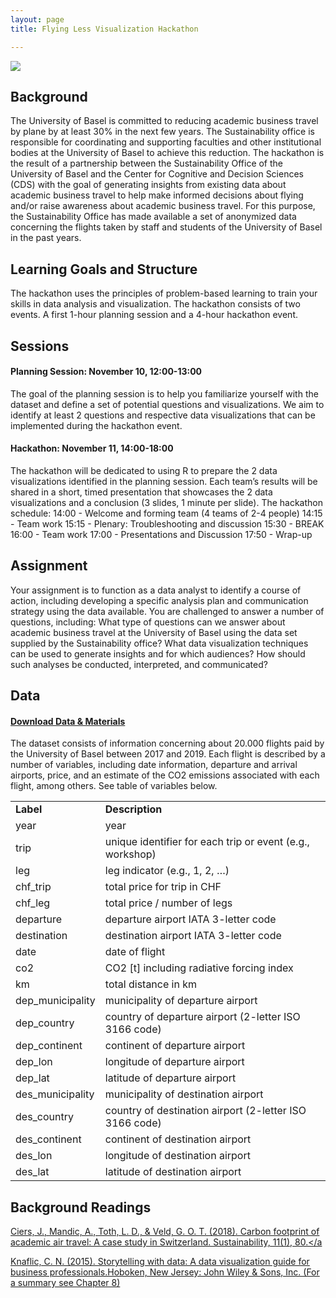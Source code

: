 ```yaml
---
layout: page
title: Flying Less Visualization Hackathon

---
```


<a href="https://unibas.zoom.us/j/92667698354?pwd=Q095Rmk5UVJBc0V1Rk96SUVVWVMwQT09"><img src="https://dwulff.github.io/NLP_2020Autumn/assets/img/zoom.png"></a>

## Background
The University of Basel is committed to reducing academic business travel by plane by at least 30% in the next few years. The Sustainability office is responsible for coordinating and supporting faculties and other institutional bodies at the University of Basel to achieve this reduction. The hackathon is the result of a partnership between the Sustainability Office of the University of Basel and the Center for Cognitive and Decision Sciences (CDS) with the goal of generating insights from existing data about academic business travel to help make informed decisions about flying and/or raise awareness about academic business travel. For this purpose, the Sustainability Office has made available a set of anonymized data concerning the flights taken by staff and students of the University of Basel in the past years.  

## Learning Goals and Structure
The hackathon uses the principles of problem-based learning to train your skills in data analysis and visualization. The hackathon consists of two events. A first 1-hour planning session and a 4-hour hackathon event.

## Sessions  
#### Planning Session: November 10, 12:00-13:00
The goal of the planning session is to help you familiarize yourself with the dataset and define a set of potential questions and visualizations. We aim to identify at least 2 questions and respective data visualizations that can be implemented during the hackathon event.

#### Hackathon: November 11, 14:00-18:00
The hackathon will be dedicated to using R to prepare the 2 data visualizations identified in the planning session. Each team’s results will be shared in a short, timed presentation that showcases the 2 data visualizations and a conclusion (3 slides, 1 minute per slide). The hackathon schedule:
14:00 - Welcome and forming team (4 teams of 2-4 people)
14:15 - Team work
15:15 - Plenary: Troubleshooting and discussion
15:30 - BREAK
16:00 - Team work
17:00 - Presentations and Discussion
17:50 - Wrap-up

## Assignment
Your assignment is to function as a data analyst to identify a course of action, including developing a specific analysis plan and communication strategy using the data available. You are challenged to answer a number of questions, including: What type of questions can we answer about academic business travel at the University of Basel using the data set supplied by the Sustainability office? What data visualization techniques can be used to generate insights and for which audiences? How should such analyses be conducted, interpreted, and communicated?

## Data

<h4><a href="https://www.dropbox.com/sh/zs50cji9k5hk6a4/AADWV7-WvwV_p7NJm9xb7Xqoa?dl=0">Download Data & Materials</a></h4>

The dataset consists of information concerning about 20.000 flights paid by the University of Basel between 2017 and 2019. Each flight is described by a number of variables, including date information, departure and arrival airports, price, and an estimate of the CO2 emissions associated with each flight, among others. See table of variables below.

<style>
td {
  align: left;
}
</style>

<table cellspacing="0" cellpadding="0">
<tr>
  <td><b>Label</b></td>
  <td><b>Description</b></td>
</tr>
<tr>
  <td>year</td>
  <td>year</td>
</tr>
<tr>
  <td>trip</td>
  <td>unique identifier for each trip or event (e.g., workshop)</td>
</tr>
<tr>
  <td>leg</td>
  <td>leg indicator (e.g., 1, 2, …)</td>
</tr>
<tr>
  <td>chf_trip</td>
  <td>total price for trip in CHF</td>
</tr>
<tr>
  <td>chf_leg</td>
  <td>total price / number of legs</td>
</tr>
<tr>
  <td>departure</td>
  <td>departure airport IATA 3-letter code</td>
</tr>
<tr>
  <td>destination</td>
  <td>destination airport IATA 3-letter code</td>
</tr>
<tr>
  <td>date</td>
  <td>date of flight</td>
</tr>
<tr>
  <td>co2</td>
  <td>CO2 [t] including radiative forcing index</td>
</tr>
<tr>
  <td>km</td>
  <td>total distance in km</td>
</tr>
<tr>
  <td>dep_municipality</td>
  <td>municipality of departure airport</td>
</tr>
<tr>
  <td>dep_country</td>
  <td>country of departure airport (2-letter ISO 3166 code)</td>
</tr>
<tr>
  <td>dep_continent</td>
  <td>continent of departure airport</td>
</tr>
<tr>
  <td>dep_lon</td>
  <td>longitude of departure airport</td>
</tr>
<tr>
  <td>dep_lat</td>
  <td>latitude of departure airport</td>
</tr>
<tr>
  <td>des_municipality</td>
  <td>municipality of destination airport</td>
</tr>
<tr>
  <td>des_country</td>
  <td>country of destination airport (2-letter ISO 3166 code)</td>
</tr>
<tr>
  <td>des_continent</td>
  <td>continent of destination airport</td>
</tr>
<tr>
  <td>des_lon</td>
  <td>longitude of destination airport</td>
</tr>
<tr>
  <td>des_lat</td>
  <td>latitude of destination airport</td>
</tr>
</table>

## Background Readings

<a href="http://doi.org/10.3390/su11010080">Ciers, J., Mandic, A., Toth, L. D., & Veld, G. O. T. (2018). Carbon footprint of academic air travel: A case study in Switzerland. Sustainability, 11(1), 80.</a

Knaflic, C. N. (2015). Storytelling with data: A data visualization guide for business professionals.Hoboken, New Jersey: John Wiley & Sons, Inc. (For a summary see Chapter 8)
